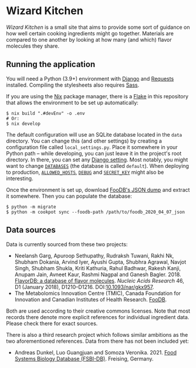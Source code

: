 # Wizard Kitchen

*Wizard Kitchen* is a small site that aims to provide some sort of guidance on how well certain cooking ingredients might go together.
Materials are compared to one another by looking at how many (and which) flavor molecules they share.

## Running the application

You will need a Python (3.9+) environment with [Django](https://docs.djangoproject.com) and [Requests](https://requests.readthedocs.io/en/latest/) installed.
Compiling the stylesheets also requires [Sass](https://sass-lang.com/).

If you are using the [Nix](https://nixos.org/) package manager, there is a [Flake](https://nixos.wiki/wiki/Flakes) in this repository that allows the environment to be set up automatically:

```shell
$ nix build ".#devEnv" -o .env
# Or:
$ nix develop
```

The default configuration will use an SQLite database located in the `data` directory.
You can change this (and other settings) by creating a configuration file called `local_settings.py`.
Place it somewhere in your Python path – while developing, you can just leave it in the project's root directory.
In there, you can set any [Django setting](https://docs.djangoproject.com/en/4.0/ref/settings/).
Most notably, you might want to change [`DATABASES`](https://docs.djangoproject.com/en/4.0/ref/settings/#databases) (the database is called `default`).
When deploying to production, [`ALLOWED_HOSTS`](https://docs.djangoproject.com/en/4.0/ref/settings/#allowed-hosts), [`DEBUG`](https://docs.djangoproject.com/en/4.0/ref/settings/#debug) and [`SECRET_KEY`](https://docs.djangoproject.com/en/4.0/ref/settings/#secret-key) might also be interesting.

Once the environment is set up, download [FooDB's JSON dump](https://foodb.ca/downloads) and extract it somewhere.
Then you can populate the database:

```shell
$ python -m migrate
$ python -m cookpot sync --foodb-path /path/to/foodb_2020_04_07_json
```

## Data sources

Data is currently sourced from these two projects:

- Neelansh Garg, Apuroop Sethupathy, Rudraksh Tuwani, Rakhi Nk, Shubham Dokania, Arvind Iyer, Ayushi Gupta, Shubhra Agrawal, Navjot Singh, Shubham Shukla, Kriti Kathuria, Rahul Badhwar, Rakesh Kanji, Anupam Jain, Avneet Kaur, Rashmi Nagpal and Ganesh Bagler. 2018. [FlavorDB: a database of flavor molecules](https://cosylab.iiitd.edu.in/flavordb/). *Nucleic Acids Research* 46, D1 (January 2018), D1210–D1216. DOI:[10.1093/nar/gkx957](https://doi.org/10.1093/nar/gkx957).
- The Metabolomics Innovation Centre (TMIC), Canada Foundation for Innovation and Canadian Institutes of Health Research. [FooDB](https://foodb.ca/).

Both are used according to their creative commons licenses.
Note that most records there denote more explicit references for individual ingredient data.
Please check there for exact sources.

There is also a third research project which follows similar ambitions as the two aforementioned references.
Data from there has not been included yet:

- Andreas Dunkel, Luo Guangjuan and Somoza Veronika. 2021. [Food Systems Biology Database (FSBI-DB)](https://fsbi-db.de/flavordb/). Freising, Germany.

